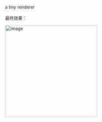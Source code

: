 a tiny renderer</br>
</br>
最终效果：
<div>
  <img width="300" alt="image" src="https://github.com/qzlu-cyber/tinyrenderer/assets/53920473/c913f992-609f-4216-ad5f-f860dd86bc4e">
</div>
